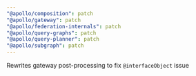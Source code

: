 ```yaml
---
"@apollo/composition": patch
"@apollo/gateway": patch
"@apollo/federation-internals": patch
"@apollo/query-graphs": patch
"@apollo/query-planner": patch
"@apollo/subgraph": patch
---
```


Rewrites gateway post-processing to fix `@interfaceObject` issue
  